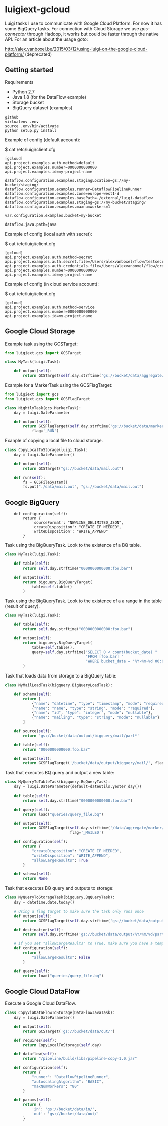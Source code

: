# luigiext-gcloud

Luigi tasks I use to communicate with Google Cloud Platform. For now it has some 
BigQuery tasks. For connection with Cloud Storage we use *gcs-connector* through
Hadoop, it works but could be faster through the native API. For an article about 
the usage goto: 

http://alex.vanboxel.be/2015/03/12/using-luigi-on-the-google-cloud-platform/
(deprecated)


## Getting started

Requirements

* Python 2.7
* Java 1.8 (for the DataFlow example)
* Storage bucket
* BigQuery dataset (examples)


```
github 
virtualenv .env
source .env/bin/activate
python setup.py install
```


Example of config (default account):

 $ cat /etc/luigi/client.cfg

```
[gcloud]
api.project.examples.auth.method=default
api.project.examples.number=0000000000000
api.project.examples.id=my-project-name

dataflow.configuration.examples.stagingLocation=gs://my-bucket/staging/
dataflow.configuration.examples.runner=DataflowPipelineRunner
dataflow.configuration.examples.zone=europe-west1-d
dataflow.configuration.examples.basePath=./external/luigi-dataflow
dataflow.configuration.examples.staging=gs://my-bucket/staging/
dataflow.configuration.examples.maxnumworkers=1

var.configuration.examples.bucket=my-bucket

dataflow.java.path=java
```

Example of config (local auth with secret):

 $ cat /etc/luigi/client.cfg

```
[gcloud]
api.project.examples.auth.method=secret
api.project.examples.auth.secret.file=/Users/alexvanboxel/flow/testsecret.json
api.project.examples.auth.credentials.file=/Users/alexvanboxel/flow/credentials.json
api.project.examples.number=0000000000000
api.project.examples.id=my-project-name
```

Example of config (in cloud service account):

 $ cat /etc/luigi/client.cfg

```
[gcloud]
api.project.examples.auth.method=service
api.project.examples.number=0000000000000
api.project.examples.id=my-project-name
```

## Google Cloud Storage

Example task using the GCSTarget:

```python
from luigiext.gcs import GCSTarget

class MyTask(luigi.Task):

    def output(self):
        return GCSTarget(self.day.strftime('gs://bucket/data/aggregate/daily/foobar/%Y/%m/%d/'))
```

Example for a MarkerTask using the GCSFlagTarget: 

```python
from luigiext import gcs
from luigiext.gcs import GCSFlagTarget

class NightlyTask(gcs.MarkerTask):
    day = luigi.DateParameter

    def output(self):
        return GCSFlagTarget(self.day.strftime('gs://bucket/data/marker/foobar/%Y/%m/%d/'), 
            flag='_RUN')

```

Exanple of copying a local file to cloud storage.

```python
class CopyLocalToStorage(luigi.Task):
    day = luigi.DateParameter()

    def output(self):
        return GCSTarget("gs://bucket/data/mail.out")

    def run(self):
        fs = GCSFileSystem()
        fs.put("./data/mail.out", "gs://bucket/data/mail.out")
```

## Google BigQuery


```
    def configuration(self):
        return {
            'sourceFormat': "NEWLINE_DELIMITED_JSON",
            'createDisposition': "CREATE_IF_NEEDED",
            'writeDisposition': "WRITE_APPEND"
        }
```


Task using the BigQueryTask. Look to the existence of a BQ table.

```python
class MyTask(luigi.Task):

    def table(self):
        return self.day.strftime("0000000000000:foo.bar")

    def output(self):
        return bigquery.BigQueryTarget(
            table=self.table()
        )
```

Task using the BigQueryTask. Look to the existence of a a range in the table (result of query).

```python
class MyTask(luigi.Task):

    def table(self):
        return self.day.strftime("0000000000000:foo.bar")

    def output(self):
        return bigquery.BigQueryTarget(
            table=self.table(),
            query=self.day.strftime("SELECT 0 < count(bucket_date) "
                                    "FROM [foo.bar] "
                                    "WHERE bucket_date = '%Y-%m-%d 00:00:00 UTC'"),
        )
```

Task that loads data from storage to a BigQuery table:

```python
class MyMailLoadTask(bigquery.BigQueryLoadTask):

    def schema(self):
        return [
            {"name": "datetime", "type": "timestamp", "mode": "required"},
            {"name": "name", "type": "string", "mode": "required"},
            {"name": "id", "type": "integer", "mode": "nullable"},
            {"name": "mailing", "type": "string", "mode": "nullable"}
        ]

    def source(self):
        return 'gs://bucket/data/output/bigquery/mail/part*'

    def table(self):
        return "0000000000000:foo.bar"

    def output(self):
        return GCSFlagTarget('/bucket/data/output/bigquery/mail/', flag='_EXPORTED')
```

Task that executes BQ query and output a new table:

```python
class MyQueryToTableTask(bigquery.BqQueryTask):
    day = luigi.DateParameter(default=dateutils.yester_day())

    def table(self):
        return self.day.strftime("0000000000000:foo.bar")

    def query(self):
        return load("queries/query_file.bq")

    def output(self):
        return GCSFlagTarget(self.day.strftime('/data/aggregate/marker/mail/%Y/%m/%d/'),
                             flag='_MAILED')

    def configuration(self):
        return {
            "createDisposition": "CREATE_IF_NEEDED",
            "writeDisposition": "WRITE_APPEND",
            "allowLargeResults": True
        }

    def schema(self):
        return None

```

Task that executes BQ query and outputs to storage:

```python
class MyQueryToStorageTask(bigquery.BqQueryTask):
    day = datetime.date.today()

    # Using a flag target to make sure the task only runs once
    def output(self):
        return GCSFlagTarget(self.day.strftime('gs://bucket/data/output/%Y/%m/%d/',flag='_PHASE_03_SQLEXPORT'))

    def destination(self):
        return self.day.strftime('gs://bucket/data/output/%Y/%m/%d/part-r-*.avro')

    # if you set "allowLargeResults" to True, make sure you have a temp DataSet configured
    def configuration(self):
        return {
            "allowLargeResults": False
        }

    def query(self):
        return load("queries/query_file.bq")

```


## Google Cloud DataFlow

Execute a Google Cloud DataFlow.

```python
class CopyViaDataFlowToStorage(DataFlowJavaTask):
    day = luigi.DateParameter()

    def output(self):
        return GCSTarget('gs://bucket/data/out/')

    def requires(self):
        return CopyLocalToStorage(self.day)

    def dataflow(self):
        return "/pipeline/build/libs/pipeline-copy-1.0.jar"

    def configuration(self):
        return {
            "runner": "DataflowPipelineRunner",
            "autoscalingAlgorithm": "BASIC",
            "maxNumWorkers": "80"
        }

    def params(self):
        return {
            'in': 'gs://bucket/data/in/',
            'out': 'gs://bucket/data/out/'
        }
```

